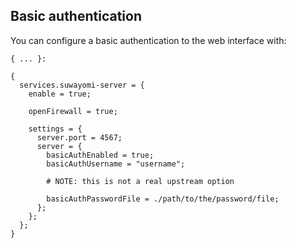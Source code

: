 ## Basic authentication

You can configure a basic authentication to the web interface with:

```programlisting
{ ... }:

{
  services.suwayomi-server = {
    enable = true;

    openFirewall = true;

    settings = {
      server.port = 4567;
      server = {
        basicAuthEnabled = true;
        basicAuthUsername = "username";

        # NOTE: this is not a real upstream option

        basicAuthPasswordFile = ./path/to/the/password/file;
      };
    };
  };
}
```
